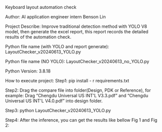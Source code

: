 Keyboard layout automation check

Author: AI application engineer intern Benson Lin

Project Describe: Improve traditional detection method with YOLO V8 model, then generate the excel report, this report records the detailed results of the automation check.

Python file name (with YOLO and report generate): LayoutChecker_v20240613_YOLO.py

Python file name (NO YOLO): LayoutChecker_v20240613_no_YOLO.py

Python Version: 3.8.18

How to execute project: 
Step1: pip install - r requirements.txt

Step2: Drag the compare file into folder(Design, PDK or Reference), for example: Drag “Chengdu Universal US INT'L V3.3.pdf” and “Chengdu Universal US INT'L V4.0.pdf” into design folder.

Step3: python LayoutChecker_v20240613_YOLO.py

Step4: After the inference, you can get the results like bellow Fig 1 and Fig 2:

